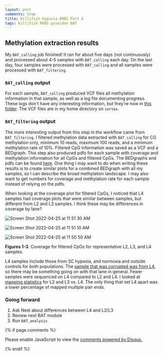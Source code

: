 ```yaml
---
layout: post
comments: true
title: Killifish Hypoxia RRBS Part 8
tags: killifish RRBS poseidon BAT
---
```


## Methylation extraction results

My `BAT_calling` job finished! It ran for about five days (not continuously) and processed about 4-5 samples with `BAT_calling` each day. On the last day, four samples were processed with `BAT_calling` and all samples were processed with `BAT_filtering`.

### `BAT_calling` output

For each sample, `BAT_calling` produced VCF files all methylation information in that sample, as well as a log file documenting progress. These logs don't have any interesting information, but they're now in [this folder](https://github.com/yaaminiv/killifish-hypoxia-RRBS/tree/main/output/04-calling/called). The VCF files are in my home directory on `vortex`.

### `BAT_filtering` output

The more interesting output from this step in the workflow came from `BAT_filtering`. I filtered methylation data extracted with `BAT_calling` for CG methylation only, minimum 10 reads, maximum 100 reads, and a minimum methylation rate of 10%. Filtered CpG information was saved as a VCF and a BEDgraph. This step also produced pdfs for each sample with coverage and methylation information for all CpGs and filtered CpGs. The BEDgraphs and pdfs can be found [here](https://github.com/yaaminiv/killifish-hypoxia-RRBS/tree/main/output/04-calling/filtered). One thing I may want to do when writing these results is to create similar plots for a combined BEDgraph with all my samples, so I can describe the broad methylation landscape. I may also want to get numbers for coverage and methylation rate for each sample instead of relying on the pdfs.

When looking at the coverage plot for filtered CpGs, I noticed that L4 samples had coverage plots that were similar between samples, but different from L2 and L3 samples. I think these may be differences in coverage by lane?

![Screen Shot 2022-04-25 at 11 51 30 AM](https://user-images.githubusercontent.com/22335838/165154385-d9dcb63a-05d7-467c-b270-c44d074d7d3c.png)

![Screen Shot 2022-04-25 at 11 51 10 AM](https://user-images.githubusercontent.com/22335838/165154391-8fc2fb2c-bd8a-4ed9-8852-3b1a420fe29d.png)

![Screen Shot 2022-04-25 at 11 50 50 AM](https://user-images.githubusercontent.com/22335838/165154399-a144214d-091f-4b33-b619-12549e38a228.png)

**Figures 1-3**. Coverage for filtered CpGs for representative L2, L3, and L4 samples.

L4 samples include those from SC hypoxia, and normoxia and outside controls for both populations. The [sample that was corrupted was from L4](https://yaaminiv.github.io/Killifish-Hypoxia-RRBS-Part2/), so there may be something going on with that lane in general. Fewer samples were sequenced on L4 compared to L2 and L4. I looked at [mapping statistics](https://github.com/yaaminiv/killifish-hypoxia-RRBS/blob/main/output/03-mapping/stat/mapping-statistics.csv) for L2 and L3 vs. L4. The only thing that set L4 apart was a lower percentage of mapped multiple pair ends.

### Going forward

1. Ask Neel about differences between L4 and L2/L3
2. Review next BAT module
2. Run `BAT_analysis`

{% if page.comments %}

<div id="disqus_thread"></div>
<script>

/**
*  RECOMMENDED CONFIGURATION VARIABLES: EDIT AND UNCOMMENT THE SECTION BELOW TO INSERT DYNAMIC VALUES FROM YOUR PLATFORM OR CMS.
*  LEARN WHY DEFINING THESE VARIABLES IS IMPORTANT: https://disqus.com/admin/universalcode/#configuration-variables*/
/*
var disqus_config = function () {
this.page.url = PAGE_URL;  // Replace PAGE_URL with your page's canonical URL variable
this.page.identifier = PAGE_IDENTIFIER; // Replace PAGE_IDENTIFIER with your page's unique identifier variable
};
*/
(function() { // DON'T EDIT BELOW THIS LINE
var d = document, s = d.createElement('script');
s.src = 'https://the-responsible-grad-student.disqus.com/embed.js';
s.setAttribute('data-timestamp', +new Date());
(d.head || d.body).appendChild(s);
})();
</script>
<noscript>Please enable JavaScript to view the <a href="https://disqus.com/?ref_noscript">comments powered by Disqus.</a></noscript>

{% endif %}

<script id="dsq-count-scr" src="//the-responsible-grad-student.disqus.com/count.js" async></script>
